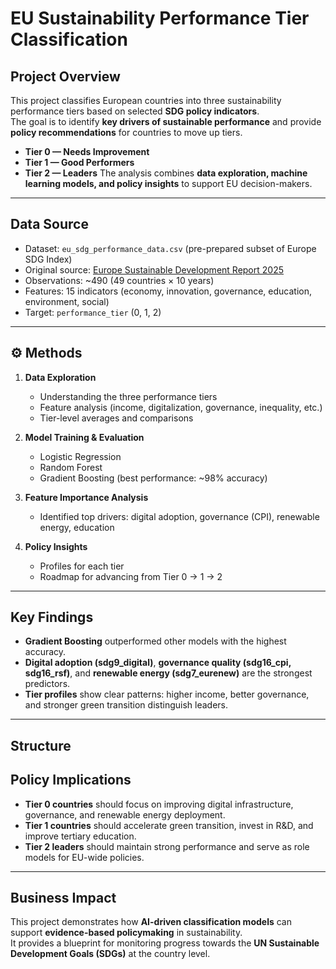 # EU Sustainability Performance Tier Classification

## Project Overview
This project classifies European countries into three sustainability performance tiers based on selected **SDG policy indicators**.  
The goal is to identify **key drivers of sustainable performance** and provide **policy recommendations** for countries to move up tiers.

- **Tier 0 — Needs Improvement**
- **Tier 1 — Good Performers**
- **Tier 2 — Leaders**
The analysis combines **data exploration, machine learning models, and policy insights** to support EU decision-makers.

---
## Data Source
- Dataset: `eu_sdg_performance_data.csv` (pre-prepared subset of Europe SDG Index)  
- Original source: [Europe Sustainable Development Report 2025](https://eu-dashboards.sdgindex.org/)  
- Observations: ~490 (49 countries × 10 years)  
- Features: 15 indicators (economy, innovation, governance, education, environment, social)  
- Target: `performance_tier` (0, 1, 2)

---
## ⚙️ Methods
1. **Data Exploration**  
   - Understanding the three performance tiers  
   - Feature analysis (income, digitalization, governance, inequality, etc.)  
   - Tier-level averages and comparisons  

2. **Model Training & Evaluation**  
   - Logistic Regression  
   - Random Forest  
   - Gradient Boosting (best performance: ~98% accuracy)  

3. **Feature Importance Analysis**  
   - Identified top drivers: digital adoption, governance (CPI), renewable energy, education  

4. **Policy Insights**  
   - Profiles for each tier  
   - Roadmap for advancing from Tier 0 → 1 → 2  

---
## Key Findings
- **Gradient Boosting** outperformed other models with the highest accuracy.  
- **Digital adoption (sdg9_digital)**, **governance quality (sdg16_cpi, sdg16_rsf)**, and **renewable energy (sdg7_eurenew)** are the strongest predictors.  
- **Tier profiles** show clear patterns: higher income, better governance, and stronger green transition distinguish leaders.  

---
## Structure
## Policy Implications
- **Tier 0 countries** should focus on improving digital infrastructure, governance, and renewable energy deployment.  
- **Tier 1 countries** should accelerate green transition, invest in R&D, and improve tertiary education.  
- **Tier 2 leaders** should maintain strong performance and serve as role models for EU-wide policies.  

---

## Business Impact
This project demonstrates how **AI-driven classification models** can support **evidence-based policymaking** in sustainability.  
It provides a blueprint for monitoring progress towards the **UN Sustainable Development Goals (SDGs)** at the country level.  
